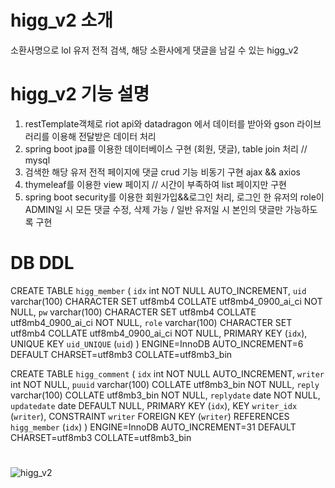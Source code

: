 # higg_v2 소개 

소환사명으로 lol 유저 전적 검색, 해당 소환사에게 댓글을 남길 수 있는 higg_v2



# higg_v2 기능 설명

1. restTemplate객체로 riot api와 datadragon 에서 데이터를 받아와 gson 라이브러리를 이용해 전달받은 데이터 처리
2. spring boot jpa를 이용한 데이터베이스 구현 (회원, 댓글), table join 처리 // mysql
4. 검색한 해당 유저 전적 페이지에 댓글 crud 기능 비동기 구현 ajax && axios
3. thymeleaf를 이용한 view 페이지 // 시간이 부족하여 list 페이지만 구현
5. spring boot security를 이용한 회원가입&&로그인 처리, 로그인 한 유저의 role이 ADMIN일 시 모든 댓글 수정, 삭제 가능 / 일반 유저일 시 본인의 댓글만 가능하도록 구현


# DB DDL

CREATE TABLE `higg_member` (
  `idx` int NOT NULL AUTO_INCREMENT,
  `uid` varchar(100) CHARACTER SET utf8mb4 COLLATE utf8mb4_0900_ai_ci NOT NULL,
  `pw` varchar(100) CHARACTER SET utf8mb4 COLLATE utf8mb4_0900_ai_ci NOT NULL,
  `role` varchar(100) CHARACTER SET utf8mb4 COLLATE utf8mb4_0900_ai_ci NOT NULL,
  PRIMARY KEY (`idx`),
  UNIQUE KEY `uid_UNIQUE` (`uid`)
) ENGINE=InnoDB AUTO_INCREMENT=6 DEFAULT CHARSET=utf8mb3 COLLATE=utf8mb3_bin

CREATE TABLE `higg_comment` (
  `idx` int NOT NULL AUTO_INCREMENT,
  `writer` int NOT NULL,
  `puuid` varchar(100) COLLATE utf8mb3_bin NOT NULL,
  `reply` varchar(100) COLLATE utf8mb3_bin NOT NULL,
  `replydate` date NOT NULL,
  `updatedate` date DEFAULT NULL,
  PRIMARY KEY (`idx`),
  KEY `writer_idx` (`writer`),
  CONSTRAINT `writer` FOREIGN KEY (`writer`) REFERENCES `higg_member` (`idx`)
) ENGINE=InnoDB AUTO_INCREMENT=31 DEFAULT CHARSET=utf8mb3 COLLATE=utf8mb3_bin



# 

![higg_v2](https://user-images.githubusercontent.com/113006954/209055977-c1765f30-b767-48c3-a56c-cbd0d5f249fa.PNG)
